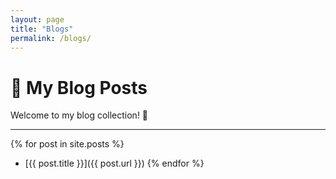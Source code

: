```yaml
---
layout: page
title: "Blogs"
permalink: /blogs/
---
```


# 📝 My Blog Posts

Welcome to my blog collection! 🚀

---

{% for post in site.posts %}
- [{{ post.title }}]({{ post.url }})
{% endfor %}

